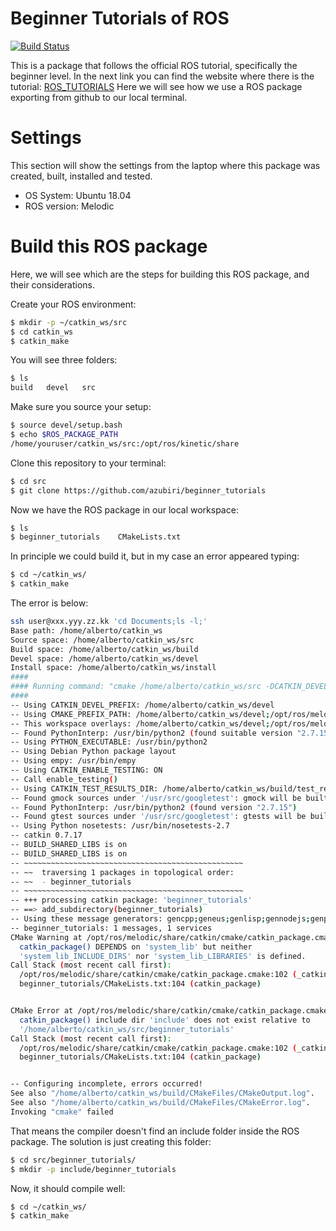 # Beginner Tutorials of ROS

[![Build Status](https://travis-ci.org/joemccann/dillinger.svg?branch=master)](https://travis-ci.org/joemccann/dillinger)

This is a package that follows the official ROS tutorial, specifically the beginner level.
In the next link you can find the website where there is the tutorial: [ROS_TUTORIALS][ros_tuto]
Here we will see how we use a ROS package exporting from github to our local terminal.

# Settings
This section will show the settings from the laptop where this package was created, built, installed and tested.
   - OS System: Ubuntu 18.04
   - ROS version: Melodic

# Build this ROS package
Here, we will see which are the steps for building this ROS package, and their considerations.

Create your ROS environment:
```sh
$ mkdir -p ~/catkin_ws/src
$ cd catkin_ws
$ catkin_make
```
You will see three folders:
```sh
$ ls
build   devel   src
```
Make sure you source your setup:
```sh
$ source devel/setup.bash
$ echo $ROS_PACKAGE_PATH
/home/youruser/catkin_ws/src:/opt/ros/kinetic/share
```
Clone this repository to your terminal:
```sh
$ cd src
$ git clone https://github.com/azubiri/beginner_tutorials
```
Now we have the ROS package in our local workspace:
```sh
$ ls
$ beginner_tutorials    CMakeLists.txt
```
In principle we could build it, but in my case an error appeared typing:
```sh
$ cd ~/catkin_ws/
$ catkin_make
```
The error is below:
```sh
ssh user@xxx.yyy.zz.kk 'cd Documents;ls -l;'
Base path: /home/alberto/catkin_ws
Source space: /home/alberto/catkin_ws/src
Build space: /home/alberto/catkin_ws/build
Devel space: /home/alberto/catkin_ws/devel
Install space: /home/alberto/catkin_ws/install
####
#### Running command: "cmake /home/alberto/catkin_ws/src -DCATKIN_DEVEL_PREFIX=/home/alberto/catkin_ws/devel -DCMAKE_INSTALL_PREFIX=/home/alberto/catkin_ws/install -G Unix Makefiles" in "/home/alberto/catkin_ws/build"
####
-- Using CATKIN_DEVEL_PREFIX: /home/alberto/catkin_ws/devel
-- Using CMAKE_PREFIX_PATH: /home/alberto/catkin_ws/devel;/opt/ros/melodic
-- This workspace overlays: /home/alberto/catkin_ws/devel;/opt/ros/melodic
-- Found PythonInterp: /usr/bin/python2 (found suitable version "2.7.15", minimum required is "2") 
-- Using PYTHON_EXECUTABLE: /usr/bin/python2
-- Using Debian Python package layout
-- Using empy: /usr/bin/empy
-- Using CATKIN_ENABLE_TESTING: ON
-- Call enable_testing()
-- Using CATKIN_TEST_RESULTS_DIR: /home/alberto/catkin_ws/build/test_results
-- Found gmock sources under '/usr/src/googletest': gmock will be built
-- Found PythonInterp: /usr/bin/python2 (found version "2.7.15") 
-- Found gtest sources under '/usr/src/googletest': gtests will be built
-- Using Python nosetests: /usr/bin/nosetests-2.7
-- catkin 0.7.17
-- BUILD_SHARED_LIBS is on
-- BUILD_SHARED_LIBS is on
-- ~~~~~~~~~~~~~~~~~~~~~~~~~~~~~~~~~~~~~~~~~~~~~~~~~
-- ~~  traversing 1 packages in topological order:
-- ~~  - beginner_tutorials
-- ~~~~~~~~~~~~~~~~~~~~~~~~~~~~~~~~~~~~~~~~~~~~~~~~~
-- +++ processing catkin package: 'beginner_tutorials'
-- ==> add_subdirectory(beginner_tutorials)
-- Using these message generators: gencpp;geneus;genlisp;gennodejs;genpy
-- beginner_tutorials: 1 messages, 1 services
CMake Warning at /opt/ros/melodic/share/catkin/cmake/catkin_package.cmake:166 (message):
  catkin_package() DEPENDS on 'system_lib' but neither
  'system_lib_INCLUDE_DIRS' nor 'system_lib_LIBRARIES' is defined.
Call Stack (most recent call first):
  /opt/ros/melodic/share/catkin/cmake/catkin_package.cmake:102 (_catkin_package)
  beginner_tutorials/CMakeLists.txt:104 (catkin_package)


CMake Error at /opt/ros/melodic/share/catkin/cmake/catkin_package.cmake:304 (message):
  catkin_package() include dir 'include' does not exist relative to
  '/home/alberto/catkin_ws/src/beginner_tutorials'
Call Stack (most recent call first):
  /opt/ros/melodic/share/catkin/cmake/catkin_package.cmake:102 (_catkin_package)
  beginner_tutorials/CMakeLists.txt:104 (catkin_package)


-- Configuring incomplete, errors occurred!
See also "/home/alberto/catkin_ws/build/CMakeFiles/CMakeOutput.log".
See also "/home/alberto/catkin_ws/build/CMakeFiles/CMakeError.log".
Invoking "cmake" failed
```
That means the compiler doesn't find an include folder inside the ROS package.
The solution is just creating this folder:
```sh
$ cd src/beginner_tutorials/
$ mkdir -p include/beginner_tutorials
```
Now, it should compile well:
```sh
$ cd ~/catkin_ws/
$ catkin_make
```

[//]: # (These are reference links used in the body of this note and get stripped out when the markdown processor does its job. There is no need to format nicely because it shouldn't be seen. Thanks SO - http://stackoverflow.com/questions/4823468/store-comments-in-markdown-syntax)

   [ros_tuto]: <http://wiki.ros.org/ROS/Tutorials>
